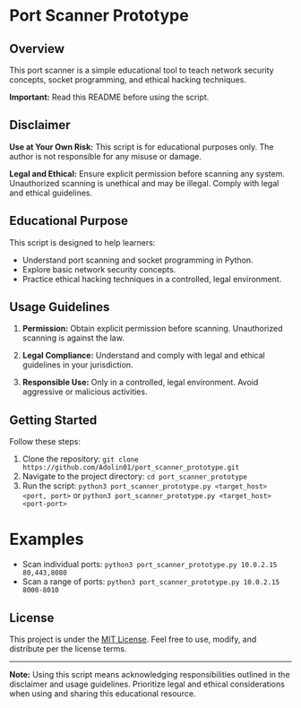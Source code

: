 # Port Scanner Prototype

## Overview

This port scanner is a simple educational tool to teach network security concepts, socket programming, and ethical hacking techniques.

**Important:** Read this README before using the script.

## Disclaimer

**Use at Your Own Risk:** This script is for educational purposes only. The author is not responsible for any misuse or damage.

**Legal and Ethical:** Ensure explicit permission before scanning any system. Unauthorized scanning is unethical and may be illegal. Comply with legal and ethical guidelines.

## Educational Purpose

This script is designed to help learners:

- Understand port scanning and socket programming in Python.
- Explore basic network security concepts.
- Practice ethical hacking techniques in a controlled, legal environment.

## Usage Guidelines

1. **Permission:** Obtain explicit permission before scanning. Unauthorized scanning is against the law.

2. **Legal Compliance:** Understand and comply with legal and ethical guidelines in your jurisdiction.

3. **Responsible Use:** Only in a controlled, legal environment. Avoid aggressive or malicious activities.

## Getting Started

Follow these steps:

1. Clone the repository: `git clone https://github.com/Adolin01/port_scanner_prototype.git`
2. Navigate to the project directory: `cd port_scanner_prototype`
3. Run the script: `python3 port_scanner_prototype.py <target_host> <port, port>` or `python3 port_scanner_prototype.py <target_host> <port-port>`

# Examples

- Scan individual ports: `python3 port_scanner_prototype.py 10.0.2.15 80,443,8080`
- Scan a range of ports: `python3 port_scanner_prototype.py 10.0.2.15 8000-8010`

## License

This project is under the [MIT License](LICENSE). Feel free to use, modify, and distribute per the license terms.

---

**Note:** Using this script means acknowledging responsibilities outlined in the disclaimer and usage guidelines. Prioritize legal and ethical considerations when using and sharing this educational resource.
